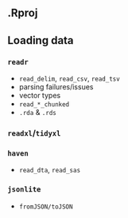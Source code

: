 ## .Rproj

## Loading data

### `readr`

* `read_delim`, `read_csv`, `read_tsv`
* parsing failures/issues
* vector types
* `read_*_chunked`
* `.rda` & `.rds`

### `readxl`/`tidyxl`

### `haven`

* `read_dta`, `read_sas`

### `jsonlite`

* `fromJSON/toJSON`